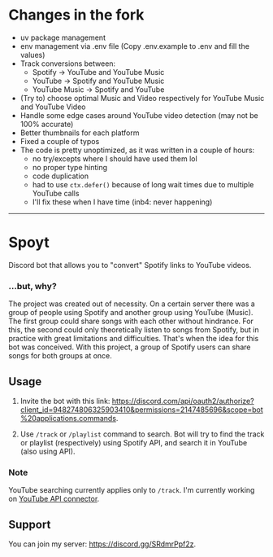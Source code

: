 # Changes in the fork

- uv package management
- env management via .env file (Copy .env.example to .env and fill the values)
- Track conversions between:
  - Spotify -> YouTube and YouTube Music
  - YouTube -> Spotify and YouTube Music
  - YouTube Music -> Spotify and YouTube
- (Try to) choose optimal Music and Video respectively for YouTube Music and YouTube Video
- Handle some edge cases around YouTube video detection (may not be 100% accurate)
- Better thumbnails for each platform
- Fixed a couple of typos
- The code is pretty unoptimized, as it was written in a couple of hours:
  - no try/excepts where I should have used them lol
  - no proper type hinting
  - code duplication
  - had to use `ctx.defer()` because of long wait times due to multiple YouTube calls
  - I'll fix these when I have time (inb4: never happening)


***


# Spoyt

Discord bot that allows you to "convert" Spotify links to YouTube videos.

### ...but, why?

The project was created out of necessity. On a certain server there was a group of people using Spotify and another group using YouTube (Music). The first group could share songs with each other without hindrance. For this, the second could only theoretically listen to songs from Spotify, but in practice with great limitations and difficulties. That's when the idea for this bot was conceived. With this project, a group of Spotify users can share songs for both groups at once.

## Usage

1. Invite the bot with this link: <https://discord.com/api/oauth2/authorize?client_id=948274806325903410&permissions=2147485696&scope=bot%20applications.commands>.

1. Use `/track` or `/playlist` command to search. Bot will try to find the track or playlist (respectively) using Spotify API, and search it in YouTube (also using API).

### Note

YouTube searching currently applies only to `/track`. I'm currently working on [YouTube API connector](https://github.com/AnonymousX86/yt-api).

## Support

You can join my server: <https://discord.gg/SRdmrPpf2z>.

